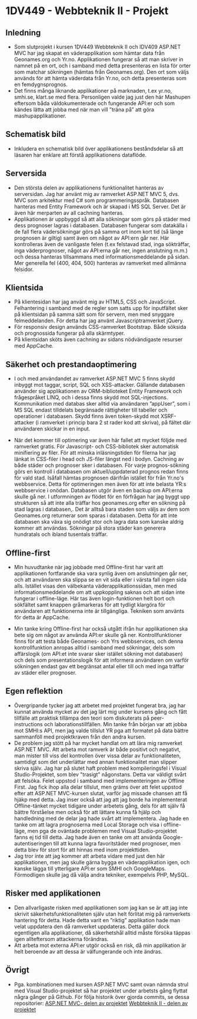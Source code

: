 # 1DV449 - Webbteknik II - Projekt

## Inledning
* Som slutprojekt i kursen 1DV449 Webbteknik II och IDV409 ASP.NET MVC har jag skapat en väderapplikation som hämtar data från Geonames.org och Yr.no. Applikationen fungerar så att man skriver in namnet på en ort, och i samband med detta presenteras en lista för orter som matchar sökningen (hämtas från Geonames.org). Den ort som väljs används för att hämta väderdata från Yr.no, och detta presenteras som en femdygnsprognos. 
* Det finns många liknande applikationer på marknaden, t.ex yr.no, smhi.se, klart.se med flera. Personligen valde jag just den här Mashupen eftersom båda väldokumenterade och fungerande API:er och som kändes lätta att jobba med när man vill ”träna på” att göra mashupapplikationer.

## Schematisk bild
* Inkludera en schematisk bild över applikationens beståndsdelar så att läsaren har enklare att förstå applikationens dataflöde.

## Serversida
* Den största delen av applikationens funktionalitet hanteras av serversidan. Jag har använt mig av ramverket ASP.NET MVC 5, dvs. MVC som arkitektur med C# som programmeringsspråk. Databasen hanteras med Entity Framework och är skapad i MS SQL Server.  Det är även här merparten av all cachning hanteras. 
* Applikationen är uppbyggd så att alla sökningar som görs på städer med dess prognoser lagras i databasen. Databasen fungerar som datakälla i de fall flera vädersökningar görs på samma ort inom kort tid (så länge prognosen är giltig) samt även om något av API:ern går ner. Här kontrolleras även de vanligaste felen (t.ex felstavad stad, inga sökträffar, inga väderprognoser, något av API:erna går ner, ingen anslutning m.m.) och dessa hanteras tillsammans med informationsmeddelande på sidan. Mer generella fel (400, 404, 500) hanteras av ramverket med allmänna felsidor.

## Klientsida 
* På klientesidan har jag använt mig av HTML5, CSS och JavaScript. Felhantering i samband med de regler som satts upp för inputfältet sker på klientsidan på samma sätt som för servern, men med snyggare felmeddelanden. För detta har jag använt Javascriptramverket jQuery. 
* För responsiv design används CSS-ramverket Bootstrap. Både söksida och prognossida fungerar på alla skärmtyper.
* På klientsidan sköts även cachning av sidans nödvändigaste resurser med AppCache.

## Säkerhet och prestandaoptimering
* I och med användandet av ramverket ASP.NET MVC 5 finns skydd inbyggt mot taggar, script, SQL och XSS-attacker. Gällande databasen använder sig applikationen av ORM-biblioteket Entity Framework och frågespråket LINQ, och i dessa finns skydd mot SQL-injections. Kommunikation med databas sker alltid via användaren ”appUser”, som i MS SQL endast tilldelats begränsade rättigheter till tabeller och operationer i databasen. 
Skydd finns även token-skydd mot XSRF-attacker (i ramverket i princip bara 2 st rader kod att skriva), på fältet där användaren skickar in en input. 

* När det kommer till optimering var även här fallet att mycket följde med ramverket gratis. För Javascript- och CSS-bibliotek sker automatisk minifiering av filer. För att minska inläsningstiden för filerna har jag länkat in CSS-filer i head och JS-filer längst ned i bodyn. 
Cachning av både städer och prognoser sker i databasen. För varje prognos-sökning görs en kontroll i databasen om aktuell/uppdaterad prognos redan finns för vald stad. Isåfall hämtas prognosen därifrån istället för från Yr.no's webbservice. Detta för optimeringen men även för att inte belasta YR:s webbservice i onödan. Databasen utgör även en backup om API:erna skulle gå ner.
I utformningen av flödet för en förfrågan har jag byggt upp strukturen så att inte alla träffar hos geonames.org efter en sökning på stad lagras i databasen,. Det är alltså bara staden som väljs av dem som Geonames.org returnerar som sparas i databasen. Detta för att inte databasen ska växa sig onödigt stor och lagra data som kanske aldrig kommer att användas. Sökningar på stora städer kan generera hundratals och ibland tusentals träffar. 

## Offline-first
* Min huvudtanke när jag jobbade med Offline-first har varit att applikationen fortfarande ska vara synlig även om anslutningen går ner, och att användaren ska slippa se en vit sida eller i värsta fall ingen sida alls. Istället visas den välbekanta väderapplikationssidan, men med informationsmeddelande om att uppkoppling saknas och att sidan inte fungerar i offline-läge. Här tas även login-funktionen helt bort och sökfältet samt knappen gråmarkeras för att tydligt klargöra för användaren att funktionerna inte är tillgängliga. Tekniken som använts för detta är AppCache.

* Min tanke kring Offline-first har också utgått ifrån hur applikationen ska bete sig om något av använda API:er skulle gå ner. Kontrollfunktioner finns för att testa både Geonames- och Yrs webbservices, och denna kontrollfunktion anropas alltid i samband med sökningar, dels som affärslogik (om API:et inte svarar sker istället sökning mot databasen) och dels som presentationslogik för att informera användaren om varför sökningen endast gav ett begränsat antal eller till och med inga träffar av städer eller prognoser. 

## Egen reflektion
* Övergripande tycker jag att arbetet med projektet fungerat bra, jag har kunnat använda mycket av det jag lärt mig under kursens gång och fått tillfälle att praktisk tillämpa den teori som diskuterats på peer-instructions och laborationstillfällen.
Min tanke från början var att jobba mot SMHI:s API, men jag valde tillslut YR pga att formatet på data bättre sammanföll med projektkraven från den andra kursen. 
* De problem jag stött på har mycket handlat om att lära mig ramverket ASP.NET MVC. Att arbeta mot ramverk är både positivt och negativt, man mister till viss del kontrollen över vissa delar av funktionaliteten, samtidigt som det underlättar med annan funktionalitet man slipper skriva själv. Jag har på slutet haft problem med kompileringsfel i Visual Studio-Projektet, som blev "trasigt" någonstans. Detta var väldigt svårt att felsöka. Felet uppstod i samband med implementeringen av Offline First. Jag fick ihop alla delar tillslut, men gräms över att felet uppstod efter att ASP.NET MVC-kursen slutat, varför jag missade chansen att få hjäkp med detta. Jag inser också att jag att jag borde ha implementerat Offline-tänket mycket tidigare under arbetets gång, dels för att själv få bättre förståelse men också för att lättare kunna få hjälp och handledning med de delar jag hade svårt att implementera. Jag hade en tanke om att lagra prognoserna med Local Storage och visa i offline-läge, men pga de oväntade problemen med Visual Studio-projektet fanns ej tid till detta. Jag hade även en tanke om att använda Google-autentiseringen till att kunna lagra favoritstäder med prognoser, men detta blev för stort för att hinnas med inom projekttiden.
* Jag tror inte att jag kommer att arbeta vidare med just den här applikationen, men jag skulle gärna bygga en väderapplikation igen, och kanske lägga till ytterligare API:er som SMHI och GoogleMaps. Förmodligen skulle jag då välja andra tekniker, exempelvis PHP, MySQL. 

## Risker med applikationen
* Den allvarligaste risken med applikationen som jag kan se är att jag inte skrivit säkerhetsfunktionaliteten själv utan helt förlitat mig på ramverkets hantering för detta. Hade detta varit en ”riktig” applikation hade man velat uppdatera den då ramverket uppdateras. Detta gäller dock egentligen alla applikationer, då säkerhetshål alltid måste försöka täppas igen allteftersom attackerna förändras.
* Att arbeta mot externa API:er utgör också en risk, då min applikation är helt beroende av att dessa är välfungerande och inte ändras. 

## Övrigt
* Pga. kombinationen med kursen ASP.NET MVC samt ovan nämnda strul med Visual Studio-projektet så har projektet under arbetsts gång flyttat några gånger på Github. För följa historik över gjorda commits, se dessa repositorier:
[ASP.NET MVC- delen av projektet](https://github.com/1dv409/mg222cd-2-1-individuellt-arbete)
[Webbteknik II - delen av projektet](https://github.com/mg222cd/Projekt_1dv449_1dv409)
